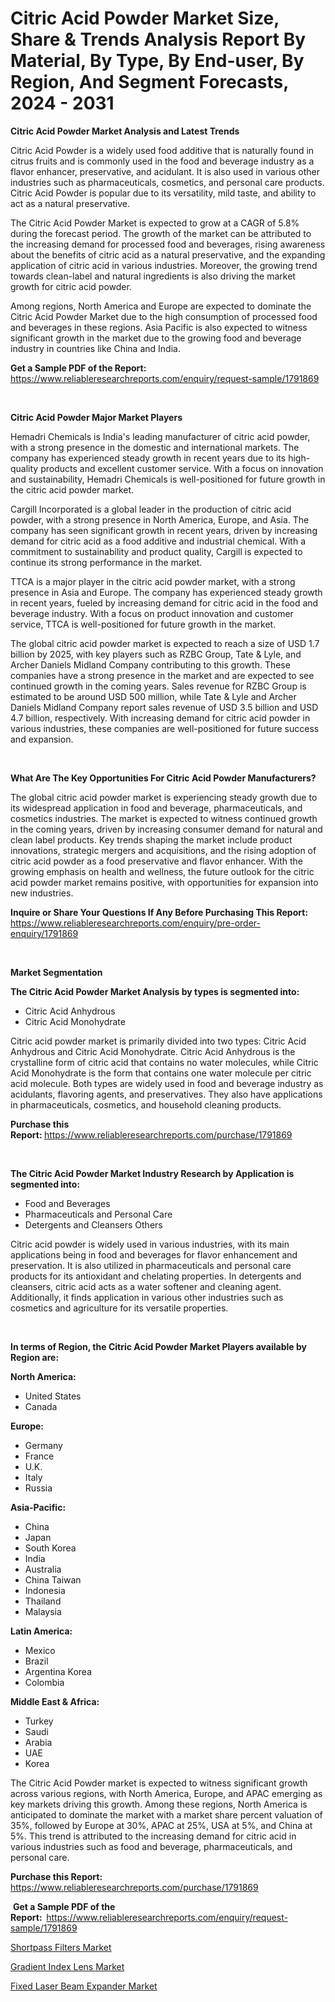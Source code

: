 <p><h1>Citric Acid Powder Market Size, Share & Trends Analysis Report By Material, By Type, By End-user, By Region, And Segment Forecasts, 2024 - 2031</h1></p><p><strong>Citric Acid Powder Market Analysis and Latest Trends</strong></p>
<p><p>Citric Acid Powder is a widely used food additive that is naturally found in citrus fruits and is commonly used in the food and beverage industry as a flavor enhancer, preservative, and acidulant. It is also used in various other industries such as pharmaceuticals, cosmetics, and personal care products. Citric Acid Powder is popular due to its versatility, mild taste, and ability to act as a natural preservative.</p><p>The Citric Acid Powder Market is expected to grow at a CAGR of 5.8% during the forecast period. The growth of the market can be attributed to the increasing demand for processed food and beverages, rising awareness about the benefits of citric acid as a natural preservative, and the expanding application of citric acid in various industries. Moreover, the growing trend towards clean-label and natural ingredients is also driving the market growth for citric acid powder.</p><p>Among regions, North America and Europe are expected to dominate the Citric Acid Powder Market due to the high consumption of processed food and beverages in these regions. Asia Pacific is also expected to witness significant growth in the market due to the growing food and beverage industry in countries like China and India.</p></p>
<p><strong>Get a Sample PDF of the Report:&nbsp;</strong> <a href="https://www.reliableresearchreports.com/enquiry/request-sample/1791869">https://www.reliableresearchreports.com/enquiry/request-sample/1791869</a></p>
<p>&nbsp;</p>
<p><strong>Citric Acid Powder Major Market Players</strong></p>
<p><p>Hemadri Chemicals is India's leading manufacturer of citric acid powder, with a strong presence in the domestic and international markets. The company has experienced steady growth in recent years due to its high-quality products and excellent customer service. With a focus on innovation and sustainability, Hemadri Chemicals is well-positioned for future growth in the citric acid powder market.</p><p>Cargill Incorporated is a global leader in the production of citric acid powder, with a strong presence in North America, Europe, and Asia. The company has seen significant growth in recent years, driven by increasing demand for citric acid as a food additive and industrial chemical. With a commitment to sustainability and product quality, Cargill is expected to continue its strong performance in the market.</p><p>TTCA is a major player in the citric acid powder market, with a strong presence in Asia and Europe. The company has experienced steady growth in recent years, fueled by increasing demand for citric acid in the food and beverage industry. With a focus on product innovation and customer service, TTCA is well-positioned for future growth in the market.</p><p>The global citric acid powder market is expected to reach a size of USD 1.7 billion by 2025, with key players such as RZBC Group, Tate & Lyle, and Archer Daniels Midland Company contributing to this growth. These companies have a strong presence in the market and are expected to see continued growth in the coming years. Sales revenue for RZBC Group is estimated to be around USD 500 million, while Tate & Lyle and Archer Daniels Midland Company report sales revenue of USD 3.5 billion and USD 4.7 billion, respectively. With increasing demand for citric acid powder in various industries, these companies are well-positioned for future success and expansion.</p></p>
<p>&nbsp;</p>
<p><strong>What Are The Key Opportunities For Citric Acid Powder Manufacturers?</strong></p>
<p><p>The global citric acid powder market is experiencing steady growth due to its widespread application in food and beverage, pharmaceuticals, and cosmetics industries. The market is expected to witness continued growth in the coming years, driven by increasing consumer demand for natural and clean label products. Key trends shaping the market include product innovations, strategic mergers and acquisitions, and the rising adoption of citric acid powder as a food preservative and flavor enhancer. With the growing emphasis on health and wellness, the future outlook for the citric acid powder market remains positive, with opportunities for expansion into new industries.</p></p>
<p><strong>Inquire or Share Your Questions If Any Before Purchasing This Report:</strong> <a href="https://www.reliableresearchreports.com/enquiry/pre-order-enquiry/1791869">https://www.reliableresearchreports.com/enquiry/pre-order-enquiry/1791869</a></p>
<p>&nbsp;</p>
<p><strong>Market Segmentation</strong></p>
<p><strong>The Citric Acid Powder Market Analysis by types is segmented into:</strong></p>
<p><ul><li>Citric Acid Anhydrous</li><li>Citric Acid Monohydrate</li></ul></p>
<p><p>Citric acid powder market is primarily divided into two types: Citric Acid Anhydrous and Citric Acid Monohydrate. Citric Acid Anhydrous is the crystalline form of citric acid that contains no water molecules, while Citric Acid Monohydrate is the form that contains one water molecule per citric acid molecule. Both types are widely used in food and beverage industry as acidulants, flavoring agents, and preservatives. They also have applications in pharmaceuticals, cosmetics, and household cleaning products.</p></p>
<p><strong>Purchase this Report:&nbsp;</strong><a href="https://www.reliableresearchreports.com/purchase/1791869">https://www.reliableresearchreports.com/purchase/1791869</a></p>
<p>&nbsp;</p>
<p><strong>The Citric Acid Powder Market Industry Research by Application is segmented into:</strong></p>
<p><ul><li>Food and Beverages</li><li>Pharmaceuticals and Personal Care</li><li>Detergents and Cleansers Others</li></ul></p>
<p><p>Citric acid powder is widely used in various industries, with its main applications being in food and beverages for flavor enhancement and preservation. It is also utilized in pharmaceuticals and personal care products for its antioxidant and chelating properties. In detergents and cleansers, citric acid acts as a water softener and cleaning agent. Additionally, it finds application in various other industries such as cosmetics and agriculture for its versatile properties.</p></p>
<p>&nbsp;</p>
<p><strong>In terms of Region, the Citric Acid Powder Market Players available by Region are:</strong></p>
<p>
    <p> <strong> North America: </strong>
        <ul>
            <li>United States</li>
            <li>Canada</li>
        </ul>
        </p> 
    <p> <strong> Europe: </strong>
        <ul>
            <li>Germany</li>
            <li>France</li>
            <li>U.K.</li>
            <li>Italy</li>
            <li>Russia</li>
        </ul>
        </p> 
    <p> <strong> Asia-Pacific: </strong>
        <ul>
            <li>China</li>
            <li>Japan</li>
            <li>South Korea</li>
            <li>India</li>
            <li>Australia</li>
            <li>China Taiwan</li>
            <li>Indonesia</li>
            <li>Thailand</li>
            <li>Malaysia</li>
        </ul>
        </p> 
    <p> <strong> Latin America: </strong>
        <ul>
            <li>Mexico</li>
            <li>Brazil</li>
            <li>Argentina Korea</li>
            <li>Colombia</li>
        </ul>
        </p> 
    <p> <strong> Middle East & Africa: </strong>
        <ul>
            <li>Turkey</li>
            <li>Saudi</li>
            <li>Arabia</li>
            <li>UAE</li>
            <li>Korea</li>
        </ul>
    </p>
    </p>
<p><p>The Citric Acid Powder market is expected to witness significant growth across various regions, with North America, Europe, and APAC emerging as key markets driving this growth. Among these regions, North America is anticipated to dominate the market with a market share percent valuation of 35%, followed by Europe at 30%, APAC at 25%, USA at 5%, and China at 5%. This trend is attributed to the increasing demand for citric acid in various industries such as food and beverage, pharmaceuticals, and personal care.</p></p>
<p><strong>Purchase this Report: </strong><a href="https://www.reliableresearchreports.com/purchase/1791869">https://www.reliableresearchreports.com/purchase/1791869</a></p>
<p>&nbsp;<strong>Get a Sample PDF of the Report:&nbsp;&nbsp;</strong><a href="https://www.reliableresearchreports.com/enquiry/request-sample/1791869">https://www.reliableresearchreports.com/enquiry/request-sample/1791869</a></p>
<p><strong></strong></p>
<p><p><a href="https://view.publitas.com/reportprime-1/shortpass-filters-market-furnish-information-about-market-size-market-share-market-dynamics-and-projections-spanning-from-2023-to-2030/">Shortpass Filters Market</a></p><p><a href="https://view.publitas.com/reportprime-1/gradient-index-lens-market-research-report-unlocks-analysis-on-the-market-financial-status-market-size-and-market-revenue-upto-2030/">Gradient Index Lens Market</a></p><p><a href="https://view.publitas.com/reportprime-1/fixed-laser-beam-expander-market-size-and-examines-its-market-scope-with-a-primary-focus-on-growth-opportunities-and-forecasted-trends-spanning-from-2023-to-2030/">Fixed Laser Beam Expander Market</a></p></p>